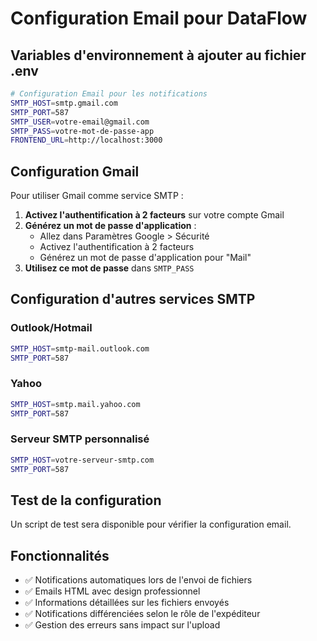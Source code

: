 # Configuration Email pour DataFlow

## Variables d'environnement à ajouter au fichier .env

```bash
# Configuration Email pour les notifications
SMTP_HOST=smtp.gmail.com
SMTP_PORT=587
SMTP_USER=votre-email@gmail.com
SMTP_PASS=votre-mot-de-passe-app
FRONTEND_URL=http://localhost:3000
```

## Configuration Gmail

Pour utiliser Gmail comme service SMTP :

1. **Activez l'authentification à 2 facteurs** sur votre compte Gmail
2. **Générez un mot de passe d'application** :
   - Allez dans Paramètres Google > Sécurité
   - Activez l'authentification à 2 facteurs
   - Générez un mot de passe d'application pour "Mail"
3. **Utilisez ce mot de passe** dans `SMTP_PASS`

## Configuration d'autres services SMTP

### Outlook/Hotmail
```bash
SMTP_HOST=smtp-mail.outlook.com
SMTP_PORT=587
```

### Yahoo
```bash
SMTP_HOST=smtp.mail.yahoo.com
SMTP_PORT=587
```

### Serveur SMTP personnalisé
```bash
SMTP_HOST=votre-serveur-smtp.com
SMTP_PORT=587
```

## Test de la configuration

Un script de test sera disponible pour vérifier la configuration email.

## Fonctionnalités

- ✅ Notifications automatiques lors de l'envoi de fichiers
- ✅ Emails HTML avec design professionnel
- ✅ Informations détaillées sur les fichiers envoyés
- ✅ Notifications différenciées selon le rôle de l'expéditeur
- ✅ Gestion des erreurs sans impact sur l'upload
